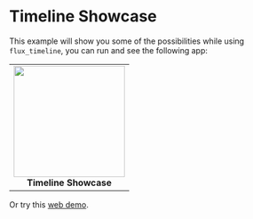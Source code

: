 # Timeline Showcase

This example will show you some of the possibilities while using `flux_timeline`, you can run and see the following app:

<div style="text-align: center">
    <table>
        <tr>
            <td style="text-align: center">
                <img src="https://raw.githubusercontent.com/JHBitencourt/flux_timeline/master/screenshots/gifs/showcase_timeline.gif" width="200"/>
      </br><b>Timeline Showcase</b>
            </td>
        </tr>
    </table>
</div>

Or try this [web demo](https://jhbitencourt.github.io/beautiful-timelines).